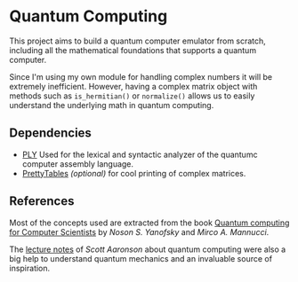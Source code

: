 Quantum Computing
=================

This project aims to build a quantum computer emulator from scratch, including
all the mathematical foundations that supports a quantum computer.

Since I'm using my own module for handling complex numbers it will be extremely
inefficient. However, having a complex matrix object with methods such as
``is_hermitian()`` or ``normalize()`` allows us to easily understand the underlying
math in quantum computing.

Dependencies
------------
* [PLY](https://pypi.python.org/pypi/ply) Used for the lexical and syntactic
analyzer of the quantumc computer assembly language.
* [PrettyTables](https://pypi.python.org/pypi/PrettyTable) _(optional)_ for
cool printing of complex matrices.

References
----------

Most of the concepts used are extracted from the book [Quantum computing for
Computer Scientists](http://www.amazon.com/Quantum-Computing-Computer-Scientists-Yanofsky/dp/0521879965/)
by _Noson S. Yanofsky_ and _Mirco A. Mannucci_.

The [lecture notes](http://www.scottaaronson.com/democritus/) of _Scott
Aaronson_ about quantum computing were also a big help to understand quantum
mechanics and an invaluable source of inspiration.

